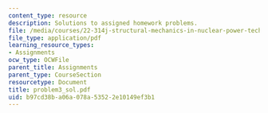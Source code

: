 ```yaml
---
content_type: resource
description: Solutions to assigned homework problems.
file: /media/courses/22-314j-structural-mechanics-in-nuclear-power-technology-fall-2006/b97cd38ba06a078a53522e10149ef3b1_problem3_sol.pdf
file_type: application/pdf
learning_resource_types:
- Assignments
ocw_type: OCWFile
parent_title: Assignments
parent_type: CourseSection
resourcetype: Document
title: problem3_sol.pdf
uid: b97cd38b-a06a-078a-5352-2e10149ef3b1
---
```

